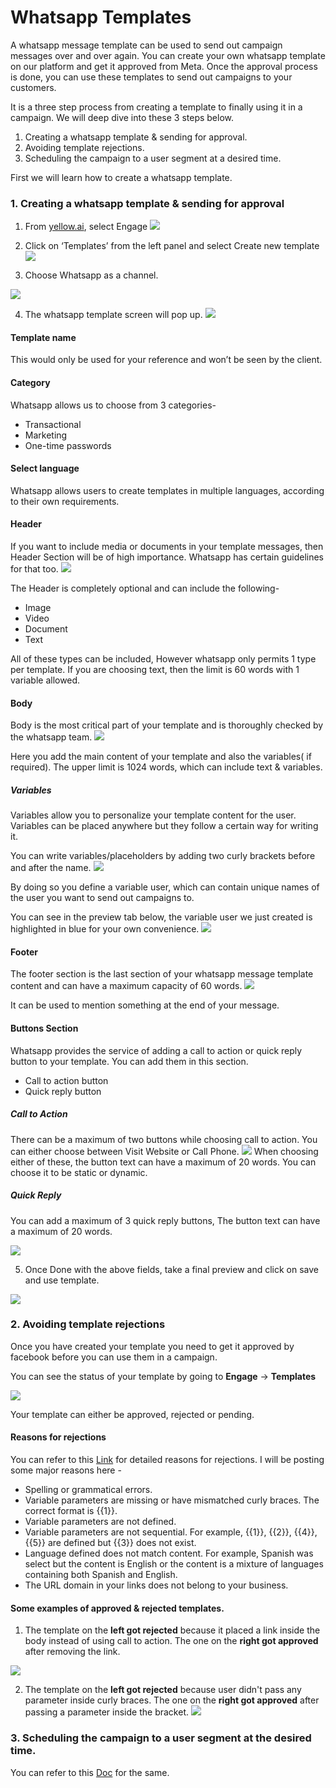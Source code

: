 # Whatsapp Templates

A whatsapp message template can be used to send out campaign messages over and over again. You can create your own whatsapp template on our platform and get it approved from Meta. Once the approval process is done, you can use these templates to send out campaigns to your customers. 

It is a three step process from creating a template to finally using it in a campaign. We will deep dive into these 3 steps below.

1. Creating a whatsapp template & sending for approval.
2. Avoiding template rejections.
3. Scheduling the campaign to a user segment at a desired time.


First we will learn how to create a whatsapp template.

### 1. Creating a whatsapp template & sending for approval

1. From [yellow.ai](https://cloud.yellow.ai/bot/Bot_ID/overview), select Engage
![](https://i.imgur.com/lEMyqEq.png)


2. Click on ‘Templates’ from the left panel and select Create new template
![](https://i.imgur.com/wNTLvZc.png)


3. Choose Whatsapp as a channel.

![](https://i.imgur.com/rhprRtz.png)

4. The whatsapp template screen will pop up.
![](https://i.imgur.com/cbxvaHy.png)


#### Template name
This would only be used for your reference and won’t be seen by the client.

#### Category
Whatsapp allows us to choose from 3 categories- 
*  Transactional
*  Marketing
*  One-time passwords

#### Select language
Whatsapp allows users to create templates in multiple languages, according to their own requirements.

#### Header
If you want to include media or documents in your template messages, then Header Section will be of high importance. Whatsapp has certain guidelines for that too.
![](https://i.imgur.com/PvvseSj.png)

The Header is completely optional and can include the following-
* Image 
* Video
* Document
* Text

All of these types can be included, However whatsapp only permits 1 type per template.
If you are choosing text, then the limit is 60 words with 1 variable allowed.

#### Body

Body is the most critical part of your template and is thoroughly checked by the whatsapp team.
![](https://i.imgur.com/7Jt09JA.png)

Here you add the main content of your template and also the variables( if required).
The upper limit is 1024 words, which can include text & variables.

##### Variables 
Variables allow you to personalize your template content for the user. 
Variables can be placed anywhere but they follow a certain way for writing it.

You can write variables/placeholders by adding two curly brackets before and after the name.
![](https://i.imgur.com/2DX9Uiu.png)

By doing so you define a variable user, which can contain unique names of the user you want to send out campaigns to.

You can see in the preview tab below, the variable user we just created is highlighted in blue for your own convenience.
![](https://i.imgur.com/jRhm0jE.png)

#### Footer

The footer section is the last section of your whatsapp message template content and can have a maximum capacity of 60 words.
![](https://i.imgur.com/0d6Ejs4.png)


It can be used to mention something at the end of your message.

#### Buttons Section

Whatsapp provides the service of adding a call to action or quick reply button to your template. You can add them in this section.


* Call to action button
* Quick reply button

##### Call to Action
There can be a maximum of two buttons while choosing call to action. You can either choose between Visit Website or Call Phone.
![](https://i.imgur.com/OpV6j9P.png)
When choosing either of these, the button text can have a maximum of 20 words. You can choose it to be static or dynamic.

##### Quick Reply

You can add a maximum of 3 quick reply buttons, The button text can have a maximum of 20 words.

![](https://i.imgur.com/lKAIipS.png)

5. Once Done with the above fields, take a final preview and click on save and use template.

![](https://i.imgur.com/mRFh4b7.png)



### 2.  Avoiding template rejections

Once you have created your template you need to get it approved by facebook before you can use them in a campaign.

You can see the status of your template by going to **Engage** -> **Templates**



![](https://i.imgur.com/I2eSkb7.png)

Your template can either be approved, rejected or pending.

#### Reasons for rejections

You can refer to this [Link](https://developers.facebook.com/docs/whatsapp/message-templates/guidelines/) for detailed reasons for rejections. I will be posting some major reasons here - 
* Spelling or grammatical errors.
* Variable parameters are missing or have mismatched curly braces. The correct format is {{1}}.
* Variable parameters are not defined.
* Variable parameters are not sequential. For example, {{1}}, {{2}}, {{4}}, {{5}} are defined but {{3}} does not exist.
* Language defined does not match content. For example, Spanish was select but the content is English or the content is a mixture of languages containing both Spanish and English.
* The URL domain in your links does not belong to your business.

#### Some examples of approved & rejected templates.

1. The template on the **left got rejected** because it placed a link inside the body instead of using call to action. The one on the **right got approved** after removing the link.

![](https://i.imgur.com/mBJxZ7t.png)


2. The template on the **left got rejected** because user didn't pass any parameter inside curly braces. The one on the **right got approved** after passing a parameter inside the bracket.
![](https://i.imgur.com/OpceI9g.png)


### 3.  Scheduling the campaign to a user segment at the desired time.

You can refer to this [Doc](https://docs.yellow.ai/docs/platform_concepts/engagement/outbound/outbound-campaigns/whatsapp-campaign) for the same.